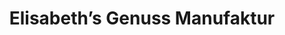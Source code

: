 ---
title: "Elisabeth’s Genuss Manufaktur"
url: /erkelenz/elisabeths-genuss-manufaktur/
shop: Lebensmittel
---